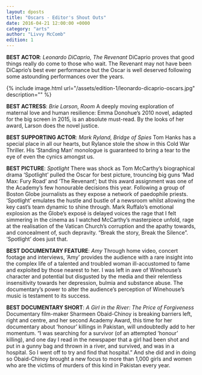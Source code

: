 ```yaml
---
layout: dposts
title: "Oscars - Editor's Shout Outs"
date: 2016-04-21 12:00:00 +0000
category: "arts"
author: "Livvy McComb"
edition: 1
---
```

**BEST ACTOR**: *Leonardo DiCaprio, The Revenant* DiCaprio proves that good things really do come to those who wait. The Revenant may not have been DiCaprio’s best ever performance but the Oscar is well deserved following some astounding performances over the years.

{% include image.html url="/assets/edition-1/leonardo-dicaprio-oscars.jpg" description="" %}

**BEST ACTRESS**: *Brie Larson, Room* A deeply moving exploration of maternal love and human resilience: Emma Donohue’s 2010 novel, adapted for the big screen in 2015, is an absolute must-read. By the looks of her award, Larson does the novel justice. 

**BEST SUPPORTING ACTOR**: *Mark Ryland, Bridge of Spies* Tom Hanks has a special place in all our hearts, but Rylance stole the show in this Cold War Thriller. His ‘Standing Man’ monologue is guaranteed to bring a tear to the eye of even the cynics amongst us. 

**BEST PICTURE**: *Spotlight* There was shock as Tom McCarthy’s biographical drama ‘Spotlight’ pulled the Oscar for best picture, trouncing big guns ‘Mad Max: Fury Road’ and ‘The Revenant’; but this award assignment was one of the Academy’s few honourable decisions this year. Following a group of Boston Globe journalists as they expose a network of paedophile priests. ‘Spotlight’ emulates the hustle and bustle of a newsroom whilst allowing the key cast’s team dynamic to shine through. Mark Ruffalo’s emotional explosion as the Globe’s exposé is delayed voices the rage that I felt simmering in the cinema as I watched McCarthy’s masterpiece unfold, rage at the realisation of the Vatican Church’s corruption and the apathy towards, and concealment of, such depravity. “Break the story, Break the Silence”. ‘Spotlight’ does just that. 

**BEST DOCUMENTARY FEATURE**: *Amy* Through home video, concert footage and interviews, ‘Amy’ provides the audience with a rare insight into the complex life of a talented and troubled woman ill-accustomed to fame and exploited by those nearest to her. I was left in awe of Winehouse’s character and potential but disgusted by the media and their relentless insensitivity towards her depression, bulmia and substance abuse. The documentary’s power to alter the audience’s perception of Winehouse’s music is testament to its success. 

**BEST DOCUMENTARY SHORT**: *A Girl in the River: The Price of Forgiveness* Documentary film-maker Sharmeen Obaid-Chinoy is breaking barriers left, right and centre, and her second Academy Award, this time for her documentary about ‘honour’ killings in Pakistan, will undoubtedly add to her momentum. “I was searching for a survivor (of an attempted ‘honour’ killing), and one day I read in the newspaper that a girl had been shot and put in a gunny bag and thrown in a river, and survived, and was in a hospital. So I went off to try and find that hospital.” And she did and in doing so Obaid-Chinoy brought a new focus to more than 1,000 girls and women who are the victims of murders of this kind in Pakistan every year.
